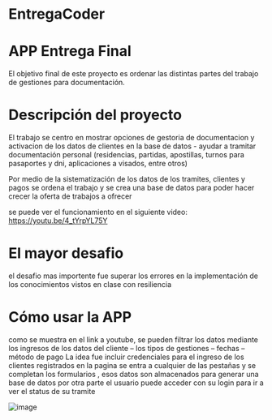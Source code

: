 # EntregaCoder
# APP Entrega Final
El objetivo final de este proyecto es ordenar las distintas partes del trabajo de gestiones para documentación.

# Descripción del proyecto
El trabajo se centro en mostrar opciones de gestoria de documentacion y activacion de los datos de clientes en la base de datos -  ayudar a tramitar documentación personal (residencias, partidas, apostillas, turnos para pasaportes y dni, aplicaciones a visados, entre otros)

Por medio de la sistematización de los datos de los tramites, clientes y pagos se ordena el trabajo y se crea una base de datos para poder hacer crecer la oferta de trabajos a ofrecer

se puede ver el funcionamiento en el siguiente video:
https://youtu.be/4_tYrpYL75Y

# El mayor desafio 
el desafio mas importente fue superar los errores en la implementación de los conocimientos vistos en clase con resiliencia

# Cómo usar la APP

como se muestra en el link a youtube, se pueden  filtrar los datos mediante los ingresos de los datos del cliente – los tipos de gestiones – fechas – método de pago
La idea fue incluir credenciales para el ingreso de los clientes registrados en la pagina 
se entra a cualquier de las pestañas y se completan los formularios , esos datos son almacenados para generar una base de datos
por otra parte el usuario puede acceder con su login para ir a ver el status de su tramite



![image](https://user-images.githubusercontent.com/105681435/173888788-0e055fa2-2522-46ef-803a-4683b33aadcb.png)
